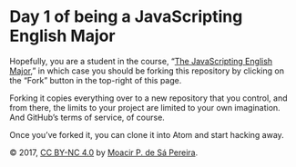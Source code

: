 # Day 1 of being a JavaScripting English Major

Hopefully, you are a student in the course, “[The JavaScripting English
Major](http://the-javascripting-english-major.moacir.com),” in which case you
should be forking this repository by clicking on the “Fork” button in the
top-right of this page.

Forking it copies everything over to a new repository that you control, and
from there, the limits to your project are limited to your own imagination.
And GitHub’s terms of service, of course.

Once you’ve forked it, you can clone it into Atom and start hacking away.

© 2017, [CC BY-NC 4.0](https://creativecommons.org/licenses/by-nc/4.0/) by
[Moacir P. de Sá Pereira](http://moacir.com).
